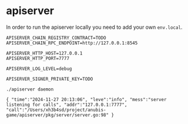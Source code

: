 # apiserver

In order to run the apiserver locally you need to add your own `env.local`.

```
APISERVER_CHAIN_REGISTRY_CONTRACT=TODO
APISERVER_CHAIN_RPC_ENDPOINT=http://127.0.0.1:8545

APISERVER_HTTP_HOST=127.0.0.1
APISERVER_HTTP_PORT=7777

APISERVER_LOG_LEVEL=debug

APISERVER_SIGNER_PRIVATE_KEY=TODO
```

```
./apiserver daemon
```

```
{ "time":"2024-11-27 20:13:06", "leve":"info", "mess":"server listening for calls", "addr":"127.0.0.1:7777", "call":"/Users/xh3b4sd/project/anubis-game/apiserver/pkg/server/server.go:98" }
```
